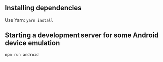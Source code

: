 ## Installing dependencies
Use Yarn:
`yarn install`

## Starting a development server for some Android device emulation
`npm run android`
